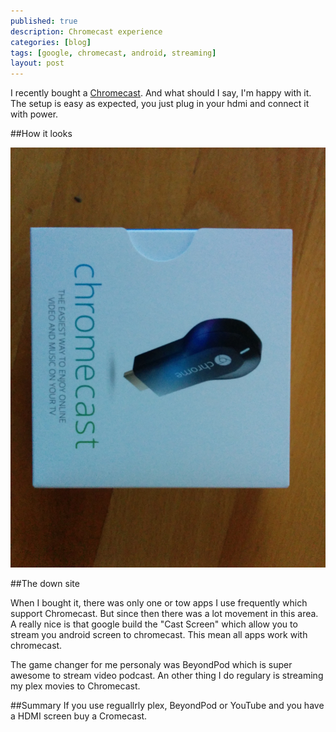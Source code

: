 ```yaml
---
published: true
description: Chromecast experience 
categories: [blog]
tags: [google, chromecast, android, streaming]
layout: post
---
```



I recently bought a [Chromecast](http://www.google.com/intl/en/chrome/devices/chromecast/). And what should I say, I'm happy with it. 
The setup is easy as expected, you just plug in your hdmi and connect it with power. 

##How it looks

![Chromecast](/blog-bilder/2014-08-26-Chromecast-img.jpg)

##The down site

When I bought it, there was only one or tow apps I use frequently which support Chromecast. But since then there was a lot movement in this area.
A really nice is that google build the "Cast Screen" which allow you to stream you android screen to chromecast. This mean all apps work with chromecast. 

The game changer for me personaly was BeyondPod which is super awesome to stream video podcast. An other thing 
I do regulary is streaming my plex movies to Chromecast. 

##Summary
If you use reguallrly plex, BeyondPod or YouTube and you have a HDMI screen buy a Cromecast. 
